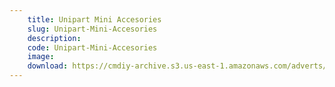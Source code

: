 ```yaml
---
    title: Unipart Mini Accesories
    slug: Unipart-Mini-Accesories
    description:
    code: Unipart-Mini-Accesories
    image:
    download: https://cmdiy-archive.s3.us-east-1.amazonaws.com/adverts/documents/Unipart+Mini+Accesories.pdf
---
```

<!-- Content of the page -->

##
        